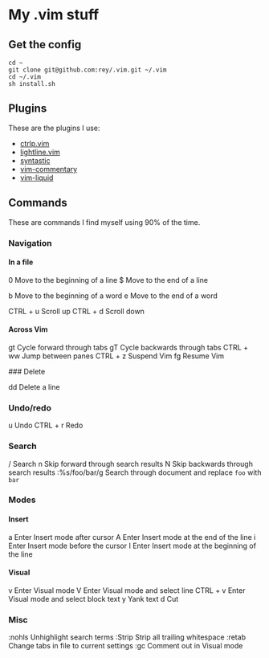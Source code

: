 # My .vim stuff

## Get the config

    cd ~
    git clone git@github.com:rey/.vim.git ~/.vim
    cd ~/.vim
    sh install.sh

## Plugins

These are the plugins I use:

* [ctrlp.vim](https://github.com/kien/ctrlp.vim)
* [lightline.vim](https://github.com/itchyny/lightline.vim)
* [syntastic](https://github.com/scrooloose/syntastic)
* [vim-commentary](https://github.com/tpope/vim-commentary)
* [vim-liquid](https://github.com/tpope/vim-liquid)

## Commands

These are commands I find myself using 90% of the time.

### Navigation

#### In a file

0               Move to the beginning of a line
$               Move to the end of a line

b               Move to the beginning of a word
e               Move to the end of a word

CTRL + u        Scroll up
CTRL + d        Scroll down

#### Across Vim

gt              Cycle forward through tabs
gT              Cycle backwards through tabs
CTRL + ww       Jump between panes
CTRL + z        Suspend Vim
fg              Resume Vim

### Delete

dd              Delete a line

### Undo/redo

u               Undo
CTRL + r        Redo

### Search

/               Search
n               Skip forward through search results
N               Skip backwards through search results
:%s/foo/bar/g   Search through document and replace `foo` with `bar`

### Modes

#### Insert

a               Enter Insert mode after cursor
A               Enter Insert mode at the end of the line
i               Enter Insert mode before the cursor
I               Enter Insert mode at the beginning of the line

#### Visual

v               Enter Visual mode
V               Enter Visual mode and select line
CTRL + v        Enter Visual mode and select block text
y               Yank text
d               Cut

### Misc

:nohls          Unhighlight search terms
:Strip          Strip all trailing whitespace
:retab          Change tabs in file to current settings
:gc             Comment out in Visual mode
